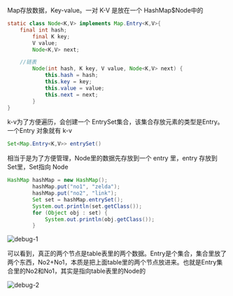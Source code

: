 Map存放数据，Key-value。一对 K-V 是放在一个 HashMap$Node中的

```java
static class Node<K,V> implements Map.Entry<K,V>{
    final int hash;
        final K key;
        V value;
        Node<K,V> next;

    //链表
        Node(int hash, K key, V value, Node<K,V> next) {
            this.hash = hash;
            this.key = key;
            this.value = value;
            this.next = next;
        }
}
```

k-v为了方便遍历，会创建一个 EntrySet集合，该集合存放元素的类型是Entry。一个Entry 对象就有 k-v 

```java
Set<Map.Entry<K,V>> entrySet()
```

相当于是为了方便管理，Node里的数据先存放到一个 entry 里，entry 存放到 Set里，Set指向 Node

```java
HashMap hashMap = new HashMap();
        hashMap.put("no1", "zelda");
        hashMap.put("no2", "link");
        Set set = hashMap.entrySet();
        System.out.println(set.getClass()); 
        for (Object obj : set) {
            System.out.println(obj.getClass());
        }
```

![debug-1](E:\05-wanghanzhang\java\javaStudy\src\java_advanced\com\Collection\note\image-20240229141352513.png)

可以看到，真正的两个节点是table表里的两个数据。Entry是个集合，集合里放了两个东西，No2+No1，本质是把上面table里的两个节点放进来。也就是Entry集合里的No2和No1，其实是指向table表里的Node的

![debug-2](E:\05-wanghanzhang\java\javaStudy\src\java_advanced\com\Collection\note\image-20240229144517158.png)